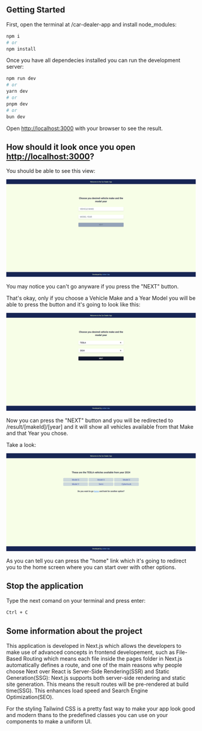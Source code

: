 ## Getting Started

First, open the terminal at /car-dealer-app and install node_modules:

```bash
npm i
# or
npm install
```

Once you have all dependecies installed you can run the development server:

```bash
npm run dev
# or
yarn dev
# or
pnpm dev
# or
bun dev
```

Open [http://localhost:3000](http://localhost:3000) with your browser to see the result.

## How should it look once you open [http://localhost:3000](http://localhost:3000)?

You should be able to see this view:

![alt text](image.png)

You may notice you can't go anyware if you press the "NEXT" button.

That's okay, only if you choose a Vehicle Make and a Year Model you will be able to press the button and it's going to
look like this:

![alt text](image-1.png)

Now you can press the "NEXT" button and you will be redirected to /result/[makeId]/[year] and it will show all vehicles
available from that Make and that Year you chose.

Take a look:

![alt text](image-2.png)

As you can tell you can press the "home" link which it's going to redirect you to the home screen where you can start
over with other options.

## Stop the application

Type the next comand on your terminal and press enter:

```bash
Ctrl + C
```

## Some information about the project

This application is developed in Next.js which allows the developers to make use of advanced concepts in frontend
developement, such as File-Based Routing which means each file inside the pages folder in Next.js automatically defines
a route, and one of the main reasons why people choose Next over React is Server-Side Rendering(SSR) and Static
Generation(SSG): Next.js supports both server-side rendering and static site generation. This means the result routes
will be pre-rendered at build time(SSG). This enhances load speed and Search Engine Optimization(SEO).

For the styling Tailwind CSS is a pretty fast way to make your app look good and modern thans to the predefined classes
you can use on your components to make a uniform UI.
